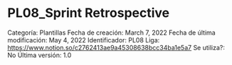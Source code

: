 # PL08_Sprint Retrospective

Categoría: Plantillas
Fecha de creación: March 7, 2022
Fecha de última modificación: May 4, 2022
Identificador: PL08
Liga: https://www.notion.so/c2762413ae9a45308638bcc34ba1e5a7
Se utiliza?: No
Última versión: 1.0